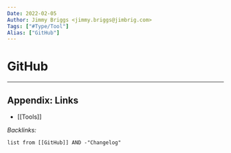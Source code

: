 ```yaml
---
Date: 2022-02-05
Author: Jimmy Briggs <jimmy.briggs@jimbrig.com>
Tags: ["#Type/Tool"]
Alias: ["GitHub"]
---
```


# GitHub

***

## Appendix: Links

- [[Tools]]

*Backlinks:*

```dataview
list from [[GitHub]] AND -"Changelog"
```